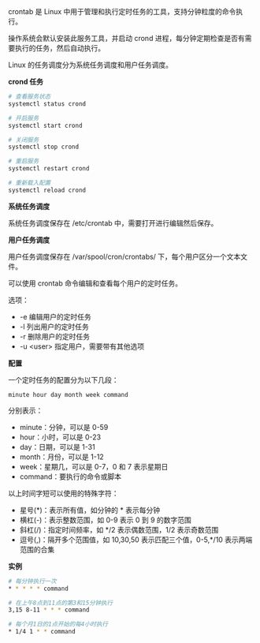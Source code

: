 crontab 是 Linux 中用于管理和执行定时任务的工具，支持分钟粒度的命令执行。

操作系统会默认安装此服务工具，并启动 crond 进程，每分钟定期检查是否有需要执行的任务，然后自动执行。

Linux 的任务调度分为系统任务调度和用户任务调度。

**crond 任务**

```bash
# 查看服务状态
systemctl status crond

# 开启服务
systemctl start crond

# 关闭服务
systemctl stop crond

# 重启服务
systemctl restart crond

# 重新载入配置
systemctl reload crond
```

**系统任务调度**

系统任务调度保存在 /etc/crontab 中，需要打开进行编辑然后保存。

**用户任务调度**

用户任务调度保存在 /var/spool/cron/crontabs/ 下，每个用户区分一个文本文件。

可以使用 crontab 命令编辑和查看每个用户的定时任务。

选项：

- -e 编辑用户的定时任务
- -l 列出用户的定时任务
- -r 删除用户的定时任务
- -u \<user\> 指定用户，需要带有其他选项

**配置**

一个定时任务的配置分为以下几段：

```
minute hour day month week command
```

分别表示：

* minute：分钟，可以是 0-59
* hour：小时，可以是 0-23
* day：日期，可以是 1-31
* month：月份，可以是 1-12
* week：星期几，可以是 0-7，0 和 7 表示星期日
* command：要执行的命令或脚本

以上时间字短可以使用的特殊字符：

* 星号(*)：表示所有值，如分钟的 * 表示每分钟
* 横杠(-)：表示整数范围，如 0-9 表示 0 到 9 的数字范围
* 斜杠(/)：指定时间频率，如 */2 表示偶数范围，1/2 表示奇数范围
* 逗号(,)：隔开多个范围值，如 10,30,50 表示匹配三个值，0-5,*/10 表示两端范围的合集

**实例**

```bash
# 每分钟执行一次
* * * * * command

# 在上午8点到11点的第3和15分钟执行
3,15 8-11 * * * command

# 每个月1日的1点开始的每4小时执行
* 1/4 1 * * command
```

